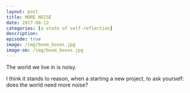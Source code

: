 ```yaml
---
layout: post
title: MORE NOISE
date: 2017-08-12
categories: [a state of self-reflection]
description: 
episode: true
image: /img/boom_boxes.jpg
image-sm: /img/boom_boxes.jpg
---
```

The world we live in is noisy.

I think it stands to reason, when a starting a new project, to ask yourself: does the world need more noise?
